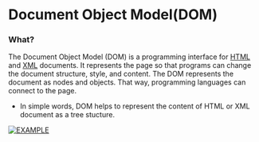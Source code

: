 # **Document Object Model(DOM)**

### **What?** ###

The Document Object Model (DOM) is a programming interface for [HTML](https://en.wikipedia.org/wiki/HTML) and [XML](https://en.wikipedia.org/wiki/XML#:~:text=Extensible%20Markup%20Language%20(XML)%20is,free%20open%20standards%E2%80%94define%20XML.) documents. It represents the page so that programs can change the document structure, style, and content. The DOM represents the document as nodes and objects. That way, programming languages can connect to the page.

* In simple words, DOM helps to represent the content of HTML or XML document as a tree stucture.

[![EXAMPLE](https://images.app.goo.gl/N9KhmxQkCZseu1eN8)](https://images.app.goo.gl/N9KhmxQkCZseu1eN8)
